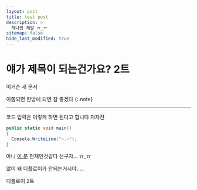 ```yaml
---
layout: post
title: test post
description: >
  하나만 제발 ㅠ_ㅠ
sitemap: false
hide_last_modified: true
---
```


# 얘가 제목이 되는건가요? 2트

이거슨 새 문서

이쯤되면 한방에 되면 참 좋겠다
{:.note}


-------------
코드 입력은 이렇게 하면 된다고 합니다 쟈쟈쟌
~~~cs
public static void main()
{
  Console.WriteLine("~.~");
}
~~~

아니 [이 분][preference] 천재인것같다 선구자... ㅠ_ㅠ  

않이 왜 디플로이가 안되는거시야.....  

디플로이 2트

[preference]: https://haeeul.github.io/blog/git-github/2022-02-07-github_blog(4)/

